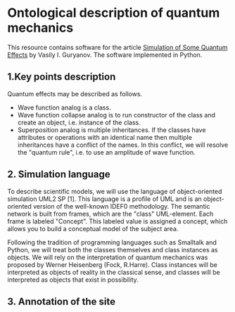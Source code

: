 # Ontological description of quantum mechanics
This resource contains software for the article [Simulation of Some Quantum Effects](https://vgurianov.github.io/uml-sp/) by Vasily I. Guryanov. The software implemented in Python.    



## 1.Key points description
Quantum effects may be described as follows.

 * Wave function analog is a class.
 * Wave function collapse analog is to run constructor of the class and create an object, i.e. instance of the class.
 * Superposition analog is multiple inheritances. If the classes have attributes or operations with an identical name then multiple inheritances have a conflict of the names. In this conflict, we will resolve the "quantum rule", i.e. to use an amplitude of wave function.  

 ## 2. Simulation language  

 To describe scientific models, we will use the language of object-oriented simulation UML2 SP [1]. This language is a profile of UML and is an object-oriented version of the well-known IDEF0 methodology. The semantic network is built from frames, which are the "class" UML-element. Each frame is labeled "Concept". This labeled value is assigned a concept, which allows you to build a conceptual model of the subject area.  

 Following the tradition of programming languages such as Smalltalk and Python, we will treat both the classes themselves and class instances as objects. We will rely on the interpretation of quantum mechanics was proposed by Werner Heisenberg (Fock, R.Harre). Class instances will be interpreted as objects of reality in the classical sense, and classes will be interpreted as objects that exist in possibility.

 ## 3. Annotation of the site
